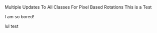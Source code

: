 
Multiple Updates To All Classes For Pixel Based Rotations
This is a Test


I am so bored!

lul
test
